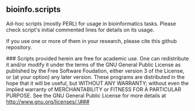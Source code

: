 ## bioinfo.scripts
Ad-hoc scripts (mostly PERL) for usage in bioinformatics tasks. Please check script's initial commented lines for details on its usage.

If you use one or more of them in your research, please cite this github repository.

\### Scripts provided herein are free for academic use. One can redistribute it and/or modify it under the terms of the GNU General Public License as published by the Free Software Foudation, either version 3 of the License, or (at your option) any later version.
These programs are distributed in the hope that it will be useful, but WITHOUT ANY WARRANTY; without even the implied warranty of MERCHANTABILITY or FITNESS FOR A PARTICULAR PURPOSE.  See the GNU General Public License for more details at http://www.gnu.org/licenses/.\###

